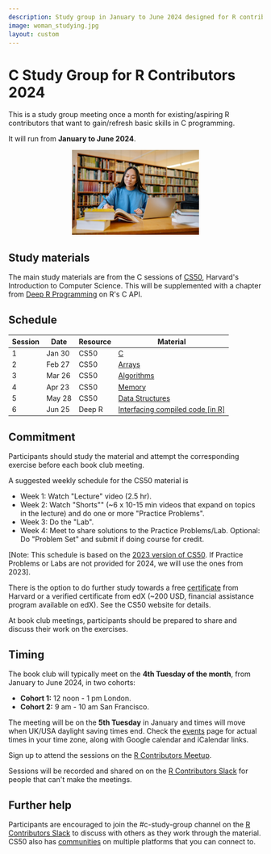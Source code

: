 ```yaml
---
description: Study group in January to June 2024 designed for R contributors to develop skills in C programming.
image: woman_studying.jpg
layout: custom
---
```


# C Study Group for R Contributors 2024

This is a study group meeting once a month for existing/aspiring R contributors that want to gain/refresh basic skills in C programming.

It will run from **January to June 2024**.

<center><img src="woman_studying.jpg" alt="Woman studying in a library with books and a laptop" width="50%"/></center>

## Study materials

The main study materials are from the C sessions of [CS50](https://cs50.harvard.edu/x/2024/), Harvard's Introduction to Computer Science. This will be supplemented with a chapter from [Deep R Programming](https://deepr.gagolewski.com/chapter/310-compiled.html) on R's C API.

## Schedule

| Session  | Date   | Resource | Material                                                                                   |
|------------|------------|------------|-------------------------------------|
| 1   | Jan 30 | CS50     | [C](https://cs50.harvard.edu/x/2024/weeks/1/)                                              |
| 2   | Feb 27 | CS50     | [Arrays](https://cs50.harvard.edu/x/2024/weeks/2/)                                         |
| 3   | Mar 26 | CS50     | [Algorithms](https://cs50.harvard.edu/x/2024/weeks/3/)                                     |
| 4   | Apr 23 | CS50     | [Memory](https://cs50.harvard.edu/x/2024/weeks/4/)                                         |
| 5   | May 28 | CS50     | [Data Structures](https://cs50.harvard.edu/x/2024/weeks/5/)                                |
| 6   | Jun 25 | Deep R   | [Interfacing compiled code [in R]](https://deepr.gagolewski.com/chapter/310-compiled.html) |

## Commitment

Participants should study the material and attempt the corresponding exercise before each book club meeting.

A suggested weekly schedule for the CS50 material is

-   Week 1: Watch "Lecture" video (2.5 hr).
-   Week 2: Watch "Shorts"" (\~6 x 10-15 min videos that expand on topics in the lecture) and do one or more "Practice Problems".
-   Week 3: Do the "Lab".
-   Week 4: Meet to share solutions to the Practice Problems/Lab. Optional: Do "Problem Set" and submit if doing course for credit.

[Note: This schedule is based on the [2023 version of CS50](https://cs50.harvard.edu/x/2023/). If Practice Problems or Labs are not provided for 2024, we will use the ones from 2023].

There is the option to do further study towards a free [certificate](https://cs50.harvard.edu/x/2024/certificate/) from Harvard or a verified certificate from edX (~200 USD, financial assistance program available on edX). See the CS50 website for details.

At book club meetings, participants should be prepared to share and discuss their work on the exercises.

## Timing

The book club will typically meet on the **4th Tuesday of the month**, from January to June 2024, in two cohorts:

  -   **Cohort 1:** 12 noon - 1 pm London.
  -   **Cohort 2:** 9 am - 10 am San Francisco.

The meeting will be on the **5th Tuesday** in January and times will move when UK/USA daylight saving times end. Check the [events](/events) page for actual times in your time zone, along with Google calendar and iCalendar links.

Sign up to attend the sessions on the [R Contributors Meetup](https://www.meetup.com/r-contributors/events/).

Sessions will be recorded and shared on on the [R Contributors Slack](/slack) for people that can't make the meetings.

## Further help

Participants are encouraged to join the #c-study-group channel on the [R Contributors Slack](/slack) to discuss with others as they work through the material. CS50 also has [communities](https://cs50.harvard.edu/x/2024/communities/) on multiple platforms that you can connect to.
